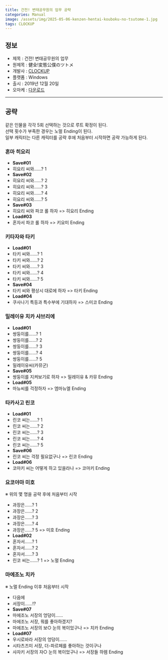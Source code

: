```yaml
---
title: 건전! 변태공무원의 업무 공략
categories: Manual
image: /assets/img/2025-05-06-kenzen-hentai-kouboku-no-tsutome-1.jpg
tags: CLOCKUP
---
```


## 정보

* 제목 : 건전! 변태공무원의 업무
* 원제목 : 健全!変態公僕のツトメ
* 개발사 : [CLOCKUP](tags/clockup)
* 플랫폼 : Windows
* 출시 : 2019년 12월 20일
* 오마케 : [다운로드](/assets/omake/kenzen-hentai-kouboku-no-tsutome.zip)

---

## 공략

같은 인물을 각각 5회 선택하는 것으로 루트 확정이 된다.  
선택 횟수가 부족한 경우는 노멀 Ending이 된다.  
일부 캐릭터는 다른 캐릭터를 공략 후에 처음부터 시작하면 공략 가능하게 된다.  


### 혼마 히요리

* **Save#01**
* 히요리 씨와……? 1
* **Save#02**
* 히요리 씨와……? 2
* 히요리 씨와……? 3
* 히요리 씨와……? 4
* 히요리 씨와……? 5
* **Save#03**
* 히요리 씨와 파코 롤 하자 => 히요리 Ending
* **Load#03**
* 혼자서 파코 롤 하자 => 키요미 Ending

### 키타자와 타키
* **Load#01**
* 타키 씨와……? 1
* 타키 씨와……? 2
* 타키 씨와……? 3
* 타키 씨와……? 4
* 타키 씨와……? 5
* **Save#04**
* 타키 씨와 평상시 대로에 하자 => 타키 Ending
* **Load#04**
* 쿠사나기 특등과 특수부에 기대하자 => 스미코 Ending

### 밀레이유 치카 샤브리에

* **Load#01**
* 쌍둥이를……? 1
* 쌍둥이를……? 2
* 쌍둥이를……? 3
* 쌍둥이를……? 4
* 쌍둥이를……? 5
* 밀레이유씨(카뮤군)
* **Save#05**
* 쌍둥이를 지켜보기로 하자 => 밀레이유 & 카뮤 Ending
* **Load#05**
* 마뉴씨를 걱정하자 => 엠마뉴엘 Ending

### 타카사고 린코

* **Load#01**
* 린코 씨는……? 1
* 린코 씨는……? 2
* 린코 씨는……? 3
* 린코 씨는……? 4
* 린코 씨는……? 5
* **Save#06**
* 린코 씨는 걱정 필요없구나 => 린코 Ending
* **Load#06**
* 코마키 씨는 어떻게 하고 있을라나 => 코마키 Ending

### 요코야마 미호

※ 위의 몇 명을 공략 후에 처음부터 시작  
* 과장은……? 1
* 과장은……? 2
* 과장은……? 3
* 과장은……? 4
* 과장은……? 5 => 미호 Ending
* **Load#02**
* 혼자서……? 1
* 혼자서……? 2
* 혼자서……? 3
* 린코 씨는……? 1 => 노멀 Ending

### 마에조노 치카

※ 노멀 Ending 이후 처음부터 시작  
* 다음에
* 서장이……!?
* **Save#07**
* 마에조노 서장의 엉덩이……
* 마에조노 서장, 뭐를 좋아하겠지?
* 마에조노 서장의 보○ 눈의 복이었구나 => 치카 Ending
* **Load#07**
* 우시로바라 서장의 엉덩이……
* 시타츠즈미 서장, 더-파르페를 좋아하는 것이구나
* 샤자키 서장의 자○ 눈의 복이었구나 => 서장들 하렘 Ending
